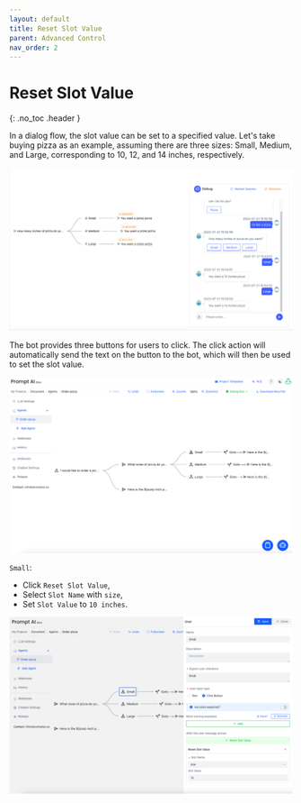 ```yaml
---
layout: default
title: Reset Slot Value
parent: Advanced Control
nav_order: 2
---
```

# Reset Slot Value
{: .no_toc .header }

In a dialog flow, the slot value can be set to a specified value.
Let's take buying pizza as an example, assuming there are three sizes: Small, Medium, and Large, corresponding to 10, 12, and 14 inches, respectively. 

![chat.png](chat.png)

The bot provides three buttons for users to click.  The click action will automatically send the text on the button to the bot, which will then be used to set the slot value. 

![entire_view.png](entire_view.png)

`Small`:
- Click `Reset Slot Value`,
- Select `Slot Name` with `size`,
- Set `Slot Value` to `10 inches`.

![reset.png](reset.png)

